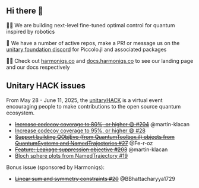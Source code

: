 ## Hi there 👋

🙋‍♀️ We are building next-level fine-tuned optimal control for quantum inspired by robotics

🌟 We have a number of active repos, make a PR! or message us on the [unitary foundation discord](http://discord.unitary.foundation/) for Piccolo.jl and associated packages

👩‍💻 Check out [harmoniqs.co](https://www.harmoniqs.co/) and [docs.harmoniqs.co](https://docs.harmoniqs.co) to see our landing page and our docs respectively


## Unitary HACK issues

From May 28 - June 11, 2025, the [unitaryHACK](https://unitaryhack.dev/) is a virtual event encouraging people to make contributions to the open source quantum ecosystem.

* [~~Increase codecov coverage to 80%, or higher 😄 #204~~](https://github.com/harmoniqs/QuantumCollocation.jl/issues/204) @martin-klacan
* [Increase codecov coverage to 95%, or higher 😄  #28](https://github.com/harmoniqs/PiccoloQuantumObjects.jl/issues/28)
* [~~Support building QObjEvo (from QuantumToolbox.jl) objects from QuantumSystems and NamedTrajectories #27~~](https://github.com/harmoniqs/PiccoloQuantumObjects.jl/issues/27) @Fe-r-oz
* [~~Feature: Leakage suppression objective #203~~](https://github.com/harmoniqs/QuantumCollocation.jl/issues/203)  @martin-klacan
* [Bloch sphere plots from NamedTrajectory #19](https://github.com/harmoniqs/PiccoloPlots.jl/issues/19)


Bonus issue (sponsored by Harmoniqs):
* [~~Linear sum and symmetry constraints #20~~](https://github.com/harmoniqs/DirectTrajOpt.jl/issues/20) @BBhattacharyya1729


